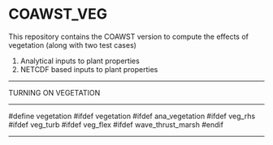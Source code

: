 # COAWST_VEG
This repository contains the COAWST version to compute the effects of vegetation (along with two test cases)
1) Analytical inputs to plant properties 
2) NETCDF based inputs to plant properties

-------------------------------------------------
 TURNING ON VEGETATION  
************************************************
#define vegetation 
 #ifdef vegetation
  #ifdef ana_vegetation 
  #ifdef veg_rhs 
  #ifdef veg_turb 
  #ifdef veg_flex
  #ifdef wave_thrust_marsh
 #endif 
************************************************

